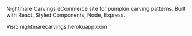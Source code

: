 Nightmare Carvings
eCommerce site for pumpkin carving patterns. Built with React, Styled Components, Node, Express.

Visit: nightmarecarvings.herokuapp.com
